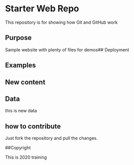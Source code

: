 # Starter Web Repo

This repository is for showing how Git and GitHub work

## Purpose

Sample website with plenty of files for demos## Deployment

## Examples

## New content 


## Data
this is new data

## how to contribute

Just fork the repository and pull the changes.

##Copyright

This is 2020 training


